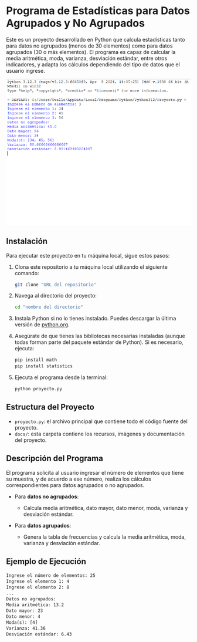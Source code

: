 # **Programa de Estadísticas para Datos Agrupados y No Agrupados**

Este es un proyecto desarrollado en Python que calcula estadísticas tanto para datos no agrupados (menos de 30 elementos) como para datos agrupados (30 o más elementos). El programa es capaz de calcular la media aritmética, moda, varianza, desviación estándar, entre otros indicadores, y adapta los cálculos dependiendo del tipo de datos que el usuario ingrese.

![Screenshot del programa en ejecución](docs/screenshot.png)

## **Instalación**

Para ejecutar este proyecto en tu máquina local, sigue estos pasos:

1. Clona este repositorio a tu máquina local utilizando el siguiente comando:

    ```bash
    git clone "URL del repositorio"
    ```

2. Navega al directorio del proyecto:

    ```bash
    cd "nombre del directorio"
    ```

3. Instala Python si no lo tienes instalado. Puedes descargar la última versión de [python.org](https://www.python.org/downloads/).

4. Asegúrate de que tienes las bibliotecas necesarias instaladas (aunque todas forman parte del paquete estándar de Python). Si es necesario, ejecuta:

    ```bash
    pip install math
    pip install statistics
    ```

5. Ejecuta el programa desde la terminal:

    ```bash
    python proyecto.py
    ```

## **Estructura del Proyecto**

- `proyecto.py`: el archivo principal que contiene todo el código fuente del proyecto.
- `docs/`: esta carpeta contiene los recursos, imágenes y documentación del proyecto.

## **Descripción del Programa**

El programa solicita al usuario ingresar el número de elementos que tiene su muestra, y de acuerdo a ese número, realiza los cálculos correspondientes para datos agrupados o no agrupados.

- Para **datos no agrupados**:
  - Calcula media aritmética, dato mayor, dato menor, moda, varianza y desviación estándar.
  
- Para **datos agrupados**:
  - Genera la tabla de frecuencias y calcula la media aritmética, moda, varianza y desviación estándar.

## **Ejemplo de Ejecución**

```plaintext
Ingrese el número de elementos: 25
Ingrese el elemento 1: 4
Ingrese el elemento 2: 8
...
Datos no agrupados:
Media aritmética: 13.2
Dato mayor: 23
Dato menor: 4
Moda(s): [4]
Varianza: 41.36
Desviación estándar: 6.43
